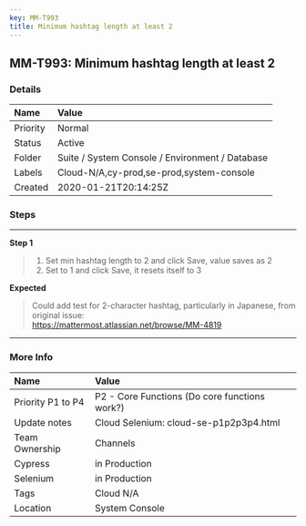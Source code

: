 ```yaml
---
key: MM-T993
title: Minimum hashtag length at least 2
---
```


## MM-T993: Minimum hashtag length at least 2

### Details

| Name     | Value                                           |
| :------- | :---------------------------------------------- |
| Priority | Normal                                          |
| Status   | Active                                          |
| Folder   | Suite / System Console / Environment / Database |
| Labels   | Cloud-N/A,cy-prod,se-prod,system-console        |
| Created  | 2020-01-21T20:14:25Z                            |

### Steps

<hr/>

**Step 1**

> <article><ol><li>Set min hashtag length to 2 and click Save, value saves as 2</li><li>Set to 1 and click Save, it resets itself to 3</li></ol></article>

**Expected**

> <article>Could add test for 2-character hashtag, particularly in Japanese, from original issue:<br><a href="https://mattermost.atlassian.net/browse/MM-4819" rel="noopener noreferrer" target="_blank">https://mattermost.atlassian.net/browse/MM-4819</a></article>

<hr/>

### More Info

| Name              | Value                                         |
| :---------------- | :-------------------------------------------- |
| Priority P1 to P4 | P2 - Core Functions (Do core functions work?) |
| Update notes      | Cloud Selenium: cloud-se-p1p2p3p4.html        |
| Team Ownership    | Channels                                      |
| Cypress           | in Production                                 |
| Selenium          | in Production                                 |
| Tags              | Cloud N/A                                     |
| Location          | System Console                                |
